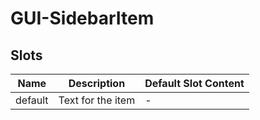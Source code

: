 # GUI-SidebarItem

## Slots

<!-- @vuese:GUI-SidebarItem:slots:start -->
|Name|Description|Default Slot Content|
|---|---|---|
|default|Text for the item|-|

<!-- @vuese:GUI-SidebarItem:slots:end -->


